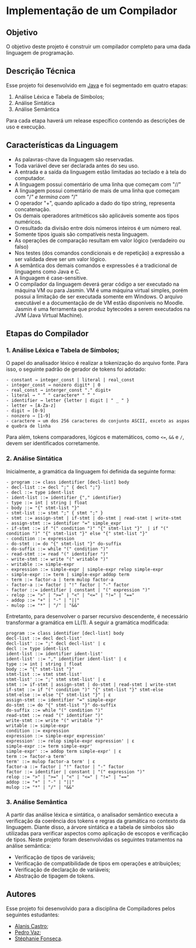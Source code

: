# Implementação de um Compilador

## Objetivo
O objetivo deste projeto é construir um compilador completo para uma dada linguagem de programação.

## Descrição Técnica
Esse projeto foi desenvolvido em [Java](https://download.oracle.com/java/20/latest/jdk-20_windows-x64_bin.exe) e foi segmentado em quatro etapas:

1. Análise Léxica e Tabela de Símbolos;
2. Análise Sintática
3. Análise Semântica

Para cada etapa haverá um release específico contendo as descrições de uso e execução.

## Características da Linguagem
- As palavras-chave da linguagem são reservadas.
- Toda variável deve ser declarada antes do seu uso.
- A entrada e a saída da linguagem estão limitadas ao teclado e à tela do computador.
- A linguagem possui comentário de uma linha que começam com "//"
- A linguagem possui comentário de mais de uma linha que começam com "/*" e termina com "*/"
- O operador "+", quando aplicado a dado do tipo string, representa concatenação.
- Os demais operadores aritméticos são aplicáveis somente aos tipos numéricos.
- O resultado da divisão entre dois números inteiros é um número real.
- Somente tipos iguais são compatíveis nesta linguagem.
- As operações de comparação resultam em valor lógico (verdadeiro ou falso)
- Nos testes (dos comandos condicionais e de repetição) a expressão a ser validada deve ser um valor lógico.
- A semântica dos demais comandos e expressões é a tradicional de linguagens como Java e C.
- A linguagem é case-sensitive.
- O compilador da linguagem deverá gerar código a ser executado na máquina VM ou para Jasmin. VM é uma máquina virtual simples, porém possui a limitação de ser executada somente em Windows. O arquivo executável e a documentação de de VM estão disponíveis no Moodle. Jasmin é uma ferramenta que produz bytecodes a serem executados na JVM (Java Virtual Machine).

## Etapas do Compilador

### 1. Análise Léxica e Tabela de Símbolos;
O papel do analisador léxico é realizar a tokenização do arquivo fonte. Para isso, o seguinte padrão de gerador de tokens foi adotado:
```
- constant → integer_const | literal | real_const
- integer_const → nonzero digit* | 0
- real_const → interger_const "." digit+
- literal → " “ " caractere* " ” "
- identifier → letter {letter | digit | " _ " }
- letter → [A-Za-z]
- digit → [0-9]
- nonzero → [1-9]
- caractere → um dos 256 caracteres do conjunto ASCII, exceto as aspas e quebra de linha
```
Para além, tokens comparadores, lógicos e matemáticos, como ```<=```, ```&&``` e ```/```, devem ser identificados corretamente.

### 2. Análise Sintática
Inicialmente, a gramática da linguagem foi definida da seguinte forma:
```
- program ::= class identifier [decl-list] body
- decl-list ::= decl ";" { decl ";"}
- decl ::= type ident-list
- ident-list ::= identifier {"," identifier}
- type ::= int | string | float
- body ::= "{" stmt-list "}"
- stmt-list ::= stmt ";" { stmt ";" }
- stmt ::= assign-stmt | if-stmt | do-stmt | read-stmt | write-stmt
- assign-stmt ::= identifier "=" simple_expr
- if-stmt ::= if "(" condition ")" "{" stmt-list "}"  | if "(" condition ")" "{" stmt-list "}" else "{" stmt-list "}"
- condition ::= expression
- do-stmt ::= do "{" stmt-list "}" do-suffix
- do-suffix ::= while "(" condition ")"
- read-stmt ::= read "(" identifier ")"
- write-stmt ::= write "(" writable ")"
- writable ::= simple-expr
- expression ::= simple-expr | simple-expr relop simple-expr
- simple-expr ::= term | simple-expr addop term
- term ::= factor-a | term mulop factor-a
- factor-a ::= factor | "!" factor | "-" factor
- factor ::= identifier | constant | "(" expression ")"
- relop ::= ">" | ">=" | "<" | "<=" | "!=" | "=="
- addop ::= "+" | "-" | "||"
- mulop ::= "*" | "/" | "&&"
```
Entretanto, para desenvolver o parser recursivo descendente, é necessário transformar a gramática em LL(1). A seguir a gramática modificada:
```
program ::= class identifier [decl-list] body
decl-list ::= decl decl-list'
decl-list' ::= ";" decl decl-list' | ε
decl ::= type ident-list
ident-list ::= identifier ident-list'
ident-list' ::= "," identifier ident-list' | ε
type ::= int | string | float
body ::= "{" stmt-list "}"
stmt-list ::= stmt stmt-list'
stmt-list' ::= ";" stmt stmt-list' | ε
stmt ::= if-stmt | assign-stmt | do-stmt | read-stmt | write-stmt
if-stmt ::= if "(" condition ")" "{" stmt-list "}" stmt-else
stmt-else ::= else "{" stmt-list "}" | ε
assign-stmt ::= identifier "=" simple-expr
do-stmt ::= do "{" stmt-list "}" do-suffix
do-suffix ::= while "(" condition ")"
read-stmt ::= read "(" identifier ")"
write-stmt ::= write "(" writable ")"
writable ::= simple-expr
condition ::= expression
expression ::= simple-expr expression'
expression' ::= relop simple-expr expression' | ε
simple-expr ::= term simple-expr'
simple-expr' ::= addop term simple-expr' | ε
term ::= factor-a term'
term' ::= mulop factor-a term' | ε
factor-a ::= factor | "!" factor | "-" factor
factor ::= identifier | constant | "(" expression ")"
relop ::= ">" | ">=" | "<" | "<=" | "!=" | "=="
addop ::= "+" | "-" | "||"
mulop ::= "*" | "/" | "&&"
```

### 3. Análise Semântica
A partir das análise léxica e sintática, o analisador semântico executa a verificação da coerência dos tokens e regras da gramática no contexto da linguagem. Diante disso, a árvore sintática e a tabela de símbolos são utilizadas para verificar aspectos como aplicação de escopos e verificação de tipos. Neste projeto foram desenvolvidas os seguintes tratamentos na análise semântica:
- Verificação de tipos de variáveis;
- Verificação de compatibilidade de tipos em operações e atribuições;
- Verificação de declaração de variáveis;
- Abstração de tipagem de tokens.

## Autores
Esse projeto foi desenvolvido para a disciplina de Compiladores pelos seguintes estudantes:
- [Alanis Castro](https://github.com/alaniscastro);
- [Pedro Vaz](https://github.com/vazConnected);
- [Stéphanie Fonseca](https://github.com/steponnie).
